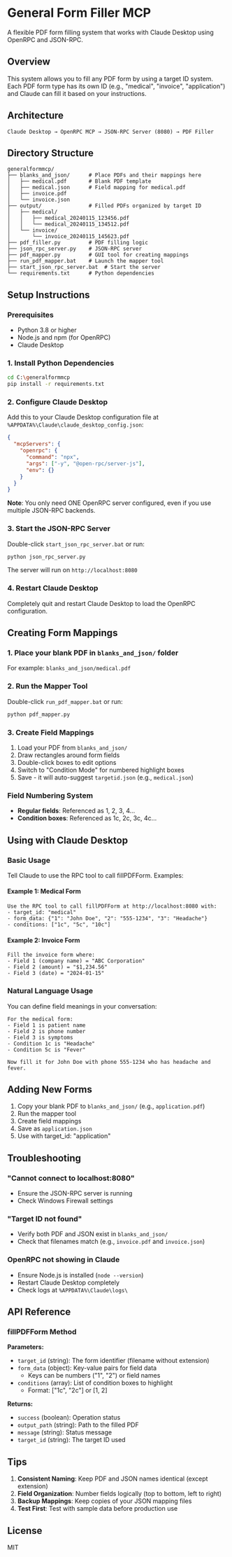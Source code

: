 # General Form Filler MCP

A flexible PDF form filling system that works with Claude Desktop using OpenRPC and JSON-RPC.

## Overview

This system allows you to fill any PDF form by using a target ID system. Each PDF form type has its own ID (e.g., "medical", "invoice", "application") and Claude can fill it based on your instructions.

## Architecture

```
Claude Desktop → OpenRPC MCP → JSON-RPC Server (8080) → PDF Filler
```

## Directory Structure

```
generalformmcp/
├── blanks_and_json/      # Place PDFs and their mappings here
│   ├── medical.pdf       # Blank PDF template
│   ├── medical.json      # Field mapping for medical.pdf
│   ├── invoice.pdf       
│   └── invoice.json      
├── output/               # Filled PDFs organized by target ID
│   ├── medical/          
│   │   ├── medical_20240115_123456.pdf
│   │   └── medical_20240115_134512.pdf
│   └── invoice/
│       └── invoice_20240115_145623.pdf
├── pdf_filler.py         # PDF filling logic
├── json_rpc_server.py    # JSON-RPC server
├── pdf_mapper.py         # GUI tool for creating mappings
├── run_pdf_mapper.bat    # Launch the mapper tool
├── start_json_rpc_server.bat  # Start the server
└── requirements.txt      # Python dependencies
```

## Setup Instructions

### Prerequisites

- Python 3.8 or higher
- Node.js and npm (for OpenRPC)
- Claude Desktop

### 1. Install Python Dependencies

```bash
cd C:\generalformmcp
pip install -r requirements.txt
```

### 2. Configure Claude Desktop

Add this to your Claude Desktop configuration file at `%APPDATA%\Claude\claude_desktop_config.json`:

```json
{
  "mcpServers": {
    "openrpc": {
      "command": "npx",
      "args": ["-y", "@open-rpc/server-js"],
      "env": {}
    }
  }
}
```

**Note**: You only need ONE OpenRPC server configured, even if you use multiple JSON-RPC backends.

### 3. Start the JSON-RPC Server

Double-click `start_json_rpc_server.bat` or run:

```bash
python json_rpc_server.py
```

The server will run on `http://localhost:8080`

### 4. Restart Claude Desktop

Completely quit and restart Claude Desktop to load the OpenRPC configuration.

## Creating Form Mappings

### 1. Place your blank PDF in `blanks_and_json/` folder

For example: `blanks_and_json/medical.pdf`

### 2. Run the Mapper Tool

Double-click `run_pdf_mapper.bat` or run:

```bash
python pdf_mapper.py
```

### 3. Create Field Mappings

1. Load your PDF from `blanks_and_json/`
2. Draw rectangles around form fields
3. Double-click boxes to edit options
4. Switch to "Condition Mode" for numbered highlight boxes
5. Save - it will auto-suggest `targetid.json` (e.g., `medical.json`)

### Field Numbering System

- **Regular fields**: Referenced as 1, 2, 3, 4...
- **Condition boxes**: Referenced as 1c, 2c, 3c, 4c...

## Using with Claude Desktop

### Basic Usage

Tell Claude to use the RPC tool to call fillPDFForm. Examples:

#### Example 1: Medical Form
```
Use the RPC tool to call fillPDFForm at http://localhost:8080 with:
- target_id: "medical"
- form_data: {"1": "John Doe", "2": "555-1234", "3": "Headache"}
- conditions: ["1c", "5c", "10c"]
```

#### Example 2: Invoice Form
```
Fill the invoice form where:
- Field 1 (company name) = "ABC Corporation"
- Field 2 (amount) = "$1,234.56"
- Field 3 (date) = "2024-01-15"
```

### Natural Language Usage

You can define field meanings in your conversation:

```
For the medical form:
- Field 1 is patient name
- Field 2 is phone number
- Field 3 is symptoms
- Condition 1c is "Headache"
- Condition 5c is "Fever"

Now fill it for John Doe with phone 555-1234 who has headache and fever.
```

## Adding New Forms

1. Copy your blank PDF to `blanks_and_json/` (e.g., `application.pdf`)
2. Run the mapper tool
3. Create field mappings
4. Save as `application.json`
5. Use with target_id: "application"

## Troubleshooting

### "Cannot connect to localhost:8080"
- Ensure the JSON-RPC server is running
- Check Windows Firewall settings

### "Target ID not found"
- Verify both PDF and JSON exist in `blanks_and_json/`
- Check that filenames match (e.g., `invoice.pdf` and `invoice.json`)

### OpenRPC not showing in Claude
- Ensure Node.js is installed (`node --version`)
- Restart Claude Desktop completely
- Check logs at `%APPDATA%\Claude\logs\`

## API Reference

### fillPDFForm Method

**Parameters:**
- `target_id` (string): The form identifier (filename without extension)
- `form_data` (object): Key-value pairs for field data
  - Keys can be numbers ("1", "2") or field names
- `conditions` (array): List of condition boxes to highlight
  - Format: ["1c", "2c"] or [1, 2]

**Returns:**
- `success` (boolean): Operation status
- `output_path` (string): Path to the filled PDF
- `message` (string): Status message
- `target_id` (string): The target ID used

## Tips

1. **Consistent Naming**: Keep PDF and JSON names identical (except extension)
2. **Field Organization**: Number fields logically (top to bottom, left to right)
3. **Backup Mappings**: Keep copies of your JSON mapping files
4. **Test First**: Test with sample data before production use

## License

MIT